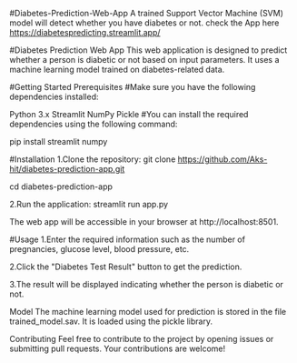 #Diabetes-Prediction-Web-App
A trained Support Vector Machine (SVM) model will detect whether you have diabetes or not. check the App here https://diabetespredicting.streamlit.app/

#Diabetes Prediction Web App
This web application is designed to predict whether a person is diabetic or not based on input parameters. It uses a machine learning model trained on diabetes-related data.

#Getting Started
Prerequisites
#Make sure you have the following dependencies installed:

Python 3.x
Streamlit
NumPy
Pickle
#You can install the required dependencies using the following command:

pip install streamlit numpy

#Installation
1.Clone the repository: git clone https://github.com/Aks-hit/diabetes-prediction-app.git

cd diabetes-prediction-app

2.Run the application: streamlit run app.py

The web app will be accessible in your browser at http://localhost:8501.

#Usage
1.Enter the required information such as the number of pregnancies, glucose level, blood pressure, etc.

2.Click the "Diabetes Test Result" button to get the prediction.

3.The result will be displayed indicating whether the person is diabetic or not.

Model
The machine learning model used for prediction is stored in the file trained_model.sav. It is loaded using the pickle library.

Contributing
Feel free to contribute to the project by opening issues or submitting pull requests. Your contributions are welcome!
